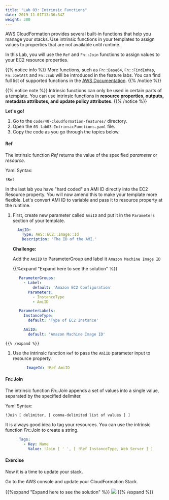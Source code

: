 ```yaml
---
title: "Lab 03: Intrinsic Functions"
date: 2019-11-01T13:36:34Z
weight: 300
---
```

  
AWS CloudFormation provides several built-in functions that help you manage your stacks. Use intrinsic functions in 
your templates to assign values to properties that are not available until runtime.

In this Lab, you will use the `Ref` and `Fn::Join` functions to assign values to your EC2 resource properties. 

{{% notice info %}}
More functions, such as `Fn::Base64`, `Fn::FindInMap`, `Fn::GetAtt` and `Fn::Sub` will be introduced in the feature labs.
You can find full list of supported functions in the
[AWS Documentation](https://docs.aws.amazon.com/AWSCloudFormation/latest/UserGuide/intrinsic-function-reference.html).
{{% /notice %}}

{{% notice note %}} 
Intrinsic functions can only be used in certain parts of a template. You can use intrinsic functions in 
**resource properties, outputs, metadata attributes, and update policy attributes**.
{{% /notice %}}

**Let's go!**

1. Go to the `code/40-cloudformation-features/` directory.
1. Open the `03-lab03-IntrinsicFunctions.yaml` file.
1. Copy the code as you go through the topics below.

#### Ref <a id="ref"></a>
The intrinsic function _Ref_ returns the value of the specified _parameter_ or _resource_.

Yaml Syntax:
```
!Ref
```

In the last lab you have "hard coded" an AMI ID directly into the EC2 Resource property. You will now amend this to make your 
template more flexible. Let's convert AMI ID to variable and pass it to resource property at the runtime.

1. First, create new parameter called `AmiID` and put it in the `Parameters` section of your template.

    ```yaml
      AmiID:
        Type: AWS::EC2::Image::Id
        Description: 'The ID of the AMI.'
    ```
   
    **Challenge:**
    
    Add the `AmiID` to ParameterGroup and label it `Amazon Machine Image ID`

      {{%expand "Expand here to see the solution" %}}
```yaml
      ParameterGroups:
        - Label:
            default: 'Amazon EC2 Configuration'
          Parameters:
            - InstanceType
            - AmiID

      ParameterLabels:
        InstanceType:
          default: 'Type of EC2 Instance'

        AmiID:
          default: 'Amazon Machine Image ID'
```
    {{% /expand %}}

1. Use the intrinsic function `Ref` to pass the `AmiID` parameter input to resource property.
    ```yaml
          ImageId: !Ref AmiID
    ```

#### Fn::Join <a id="join"></a>
The intrinsic function _Fn::Join_ appends a set of values into a single value, separated by the specified delimiter.

Yaml Syntax:
```
!Join [ delimiter, [ comma-delimited list of values ] ]
```

It is always good idea to tag your resources. You can use the intrinsic function _Fn::Join_ to create a string.

```yaml
      Tags:
        - Key: Name
          Value: !Join [ ' ', [ !Ref InstanceType, Web Server ] ]
```

#### Exercise

Now it is a time to update your stack. 

Go to the AWS console and update your CloudFormation Stack.

{{%expand "Expand here to see the solution" %}}
![](/40-cloudformation-features/update-1.gif)
{{% /expand %}}
